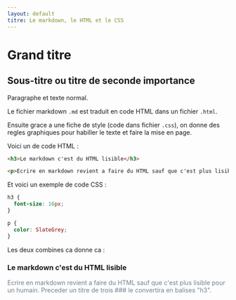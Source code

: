 ```yaml
---
layout: default
titre: Le markdown, le HTML et le CSS
---
```


# Grand titre

## Sous-titre ou titre de seconde importance

Paragraphe et texte normal.

Le fichier markdown `.md` est traduit en code HTML dans un fichier `.html`.

Ensuite grace a une fiche de style (code dans fichier `.css`), on donne des regles graphiques pour habiller le texte et faire la mise en page.

Voici un de code HTML :

```html
<h3>Le markdown c'est du HTML lisible</h3>

<p>Ecrire en markdown revient a faire du HTML sauf que c'est plus lisible pour un humain. Preceder un titre de trois ### le convertira en balises "h3".</p>
```

Et voici un exemple de code CSS :

```css
h3 {
  font-size: 16px;
}

p {
  color: SlateGrey;
}
```

Les deux combines ca donne ca :

<h3 style='font-size: 16px;'>Le markdown c'est du HTML lisible</h3>

<p style='color: SlateGrey;'>Ecrire en markdown revient a faire du HTML sauf que c'est plus lisible pour un humain. Preceder un titre de trois ### le convertira en balises "h3".</p>
